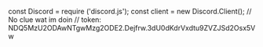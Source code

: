 const Discord = require ('discord.js');
const client = new Discord.Client();
// No clue wat im doin
// token: NDQ5MzU2ODAwNTgwMzg2ODE2.Dejfrw.3dU0dKdrVxdtu9ZVZJSd2Osx5Vw
